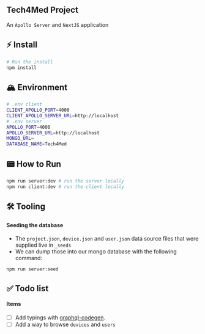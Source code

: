 ## Tech4Med Project

An `Apollo Server` and `NextJS` application

## ⚡️ Install

```bash
# Run the install
npm install
```

## 🏔️ Environment

```bash
# .env client
CLIENT_APOLLO_PORT=4000
CLIENT_APOLLO_SERVER_URL=http://localhost
# .env server
APOLLO_PORT=4000
APOLLO_SERVER_URL=http://localhost
MONGO_URL=
DATABASE_NAME=Tech4Med
```

## 📟 How to Run

```bash
npm run server:dev # run the server locally
npm run client:dev # run the client locally
```

## 🛠️ Tooling

#### Seeding the database

- The `project.json`, `device.json` and `user.json` data source files that were supplied live in `_seeds`
- We can dump those into our mongo database with the following command:

```bash
npm run server:seed
```

## ✅ Todo list

#### Items

- [ ] Add typings with [graphql-codegen](https://www.apollographql.com/docs/react/development-testing/static-typing/).
- [ ] Add a way to browse `devices` and `users`
